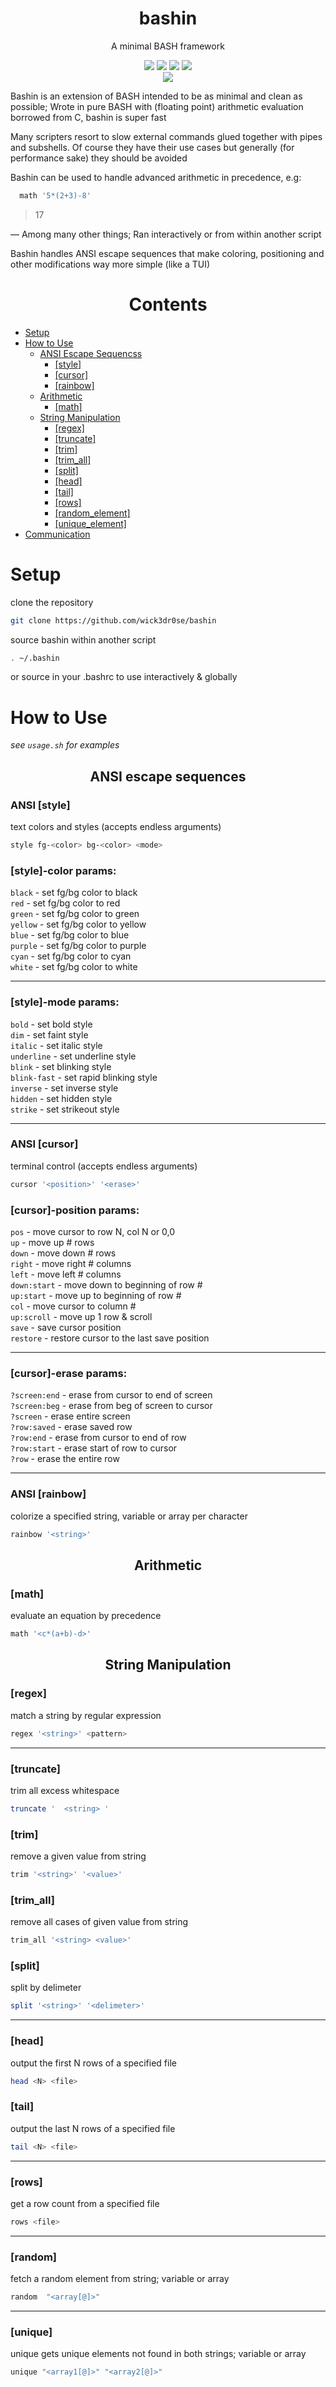 <div align="center">
<h1>bashin</h1>
<p>A minimal BASH framework</p>

<img src="https://img.shields.io/badge/Shell_Script-121011?style=for-the-badge&logo=gnu-bash&logoColor=white"></img>
<img src="https://img.shields.io/badge/Made%20with-Bash-1f425f.svg"></img>
<img src=https://img.shields.io/badge/Maintained%3F-yes-green.svg></img>
<img src="https://badge-size.herokuapp.com/wick3dr0se/bashin/master/bashin"></img>  
<a href="https://discord.gg/W4mQqNnfSq">
<img src="https://discordapp.com/api/guilds/913584348937207839/widget.png?style=shield"/></a>
</div>

Bashin is an extension of BASH intended to be as minimal and clean as possible; Wrote in pure BASH with (floating point) arithmetic evaluation borrowed from C, bashin is super fast

Many scripters resort to slow external commands glued together with pipes and subshells. Of course they have their use cases but generally (for performance sake) they should be avoided

Bashin can be used to handle advanced arithmetic in precedence, e.g:

```bash
  math '5*(2+3)-8'
```

> 17

— Among many other things; Ran interactively or from within another script

Bashin handles ANSI escape sequences that make coloring, positioning and other modifications way more simple (like a TUI)

<div align="center"><h1>Contents</h1></div>

* [Setup](#setup)
* [How to Use](#how-to-use)
    * [ANSI Escape Sequencss](#ansi-escape-sequences)
        * [[style]](#ansi-style)
        * [[cursor]](#ansi-cursor)
        * [[rainbow]](#ansi-rainbow)
    * [Arithmetic](#arithmetic)
        * [[math]](#math)
    * [String Manipulation](#string-manipulation)
        * [[regex]](#regex)
        * [[truncate]](#truncate)
        * [[trim]](#trim)
        * [[trim_all]](#trim_all)
        * [[split]](#split)
        * [[head]](#head)
        * [[tail]](#tail)
        * [[rows]](#rows)
        * [[random_element]](#random_element)
        * [[unique_element]](#unique_element)
* [Communication](#communication)

# Setup

clone the repository
```bash
git clone https://github.com/wick3dr0se/bashin
```

source bashin within another script
```bash
. ~/.bashin
```

or source in your .bashrc to use interactively & globally

# How to Use

*see `usage.sh` for examples*

<div align="center"><h2>ANSI escape sequences</h2></div>

### ANSI [style]
text colors and styles (accepts endless arguments)
```bash
style fg-<color> bg-<color> <mode>
```

### [style]-color params:

`black` - set fg/bg color to black  
`red` - set fg/bg color to red  
`green` - set fg/bg color to green  
`yellow` - set fg/bg color to yellow  
`blue` - set fg/bg color to blue  
`purple` - set fg/bg color to purple  
`cyan` - set fg/bg color to cyan    
`white` - set fg/bg color to white

---

### [style]-mode params:

`bold` - set bold style  
`dim` - set faint style  
`italic` - set italic style  
`underline` - set underline style  
`blink` - set blinking style  
`blink-fast` - set rapid blinking style  
`inverse` - set inverse style  
`hidden` - set hidden style  
`strike` - set strikeout style

---

### ANSI [cursor]
terminal control (accepts endless arguments)
```bash
cursor '<position>' '<erase>'
```

### [cursor]-position params:

`pos` - move cursor to row N, col N or 0,0  
`up` - move up # rows  
`down` - move down # rows  
`right` - move right # columns  
`left` - move left # columns  
`down:start` - move down to beginning of row #  
`up:start` - move up to beginning of row #  
`col` - move cursor to column #   
`up:scroll` - move up 1 row & scroll  
`save` - save cursor position  
`restore` - restore cursor to the last save position

---

### [cursor]-erase params:

`?screen:end` - erase from cursor to end of screen  
`?screen:beg` - erase from beg of screen to cursor  
`?screen` - erase entire screen  
`?row:saved` - erase saved row  
`?row:end` - erase from cursor to end of row  
`?row:start` - erase start of row to cursor  
`?row` - erase the entire row

---

### ANSI [rainbow]
colorize a specified string, variable or array per character
```bash
rainbow '<string>'
```

<div align="center"><h2>Arithmetic</h2></div>

### [math]
evaluate an equation by precedence
```bash
math '<c*(a+b)-d>'
```

<div align="center"><h2>String Manipulation</h2></div>

### [regex]
match a string by regular expression
```bash
regex '<string>' <pattern>
```

---

### [truncate]
trim all excess whitespace
```bash
truncate '  <string> '
```

### [trim]
remove a given value from string
```bash
trim '<string>' '<value>'
```

### [trim_all]
remove all cases of given value from string
```bash
trim_all '<string> <value>'
```

### [split]
split by delimeter
```bash
split '<string>' '<delimeter>'
```

---

### [head]
output the first N rows of a specified file
```bash
head <N> <file>
```

### [tail]
output the last N rows of a specified file
```bash
tail <N> <file>
```

---

### [rows]
get a row count from a specified file
```bash
rows <file>
```

---

### [random]
fetch a random element from string; variable or array
```bash
random  "<array[@]>"
```

---

### [unique]
unique gets unique elements not found in both strings; variable or array
```bash
unique "<array1[@]>" "<array2[@]>"
```
